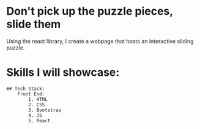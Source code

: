 # Don't pick up the puzzle pieces, slide them

Using the react library, I create a webpage that hosts an interactive sliding puzzle.


# Skills I will showcase: 

    ## Tech Stack: 
        Front End: 
            1. HTML
            2. CSS 
            3. Bootstrap
            4. JS
            5. React 


